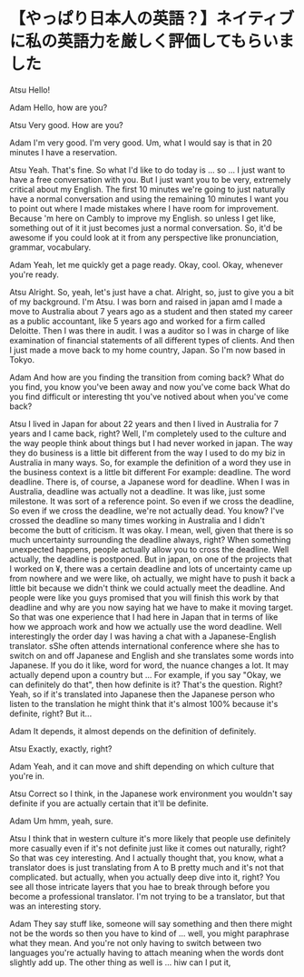 # 【やっぱり日本人の英語？】ネイティブに私の英語力を厳しく評価してもらいました

Atsu
Hello!

Adam
Hello, how are you?

Atsu
Very good. How are you?

Adam
I'm very good. I'm very good.
Um, what I would say is that in 20 minutes I have a reservation.

Atsu
Yeah. That's fine.
So what I'd like to do today is ... so ... I just want to have a free conversation with you.
But I just want you to be very, extremely critical about my English.
The first 10 minutes
we're going to just naturally have a normal conversation
and using the remaining 10 minutes I want you to point out where I made mistakes
where I have room for improvement.
Because 'm here on Cambly to improve my English.
so unless I get like, something out of it
it just becomes just a normal conversation.
So, it'd be awesome if you could look at it from any perspective like pronunciation, grammar, vocabulary.

Adam
Yeah, let me quickly get a page ready.
Okay, cool.
Okay, whenever you're ready.

Atsu
Alright.
So, yeah, let's just have a chat.
Alright, so, just to give you a bit of my background.
I'm Atsu.
I was born and raised in japan amd I made a move to Australia about 7 years ago as a student and then stated my career as a public accountant, like 5 years ago and worked for a firm called Deloitte.
Then I was there in audit.
I was a auditor so I was in charge of like examination of financial statements of all different types of clients.
And then I just made a move back to my home country, Japan.
So I'm now based in Tokyo.

Adam
And how are you finding the transition from coming back?
What do you find, you know you've been away and now you've come back
What do you find difficult or interesting tht you've notived about when you've come back?

Atsu
I lived in Japan for about 22 years and then I lived in Australia for 7 years and I came back, right?
Well, I'm completely used to the culture and the way people think about things but I had never worked in japan.
The way they do business is a little bit different from the way I used to do my biz in Australia in many ways.
So, for example the definition of a word they use in the business context is a little bit different
For example: deadline.
The word deadline.
There is, of course, a Japanese word for deadline.
When I was in Australia, deadline was actually not a deadline.
It was like, just some milestone.
It was sort of a reference point.
So even if we cross the deadline, So even if we cross the deadline, we're not actually dead. You know?
I've crossed the deadline so many times working in Australia and I didn't become the butt of criticism.
It was okay.
I mean, well, given that there is so much uncertainty surrounding the deadline always, right?
When something unexpected happens, people actually allow you to cross the deadline.
Well actually, the deadline is postponed.
But in japan, on one of the projects that I worked on ¥, there was a certain deadline and lots of uncertainty came up from nowhere and we were like, oh actually, we might have to push it back a little bit because we didn't think we could actually meet the deadline.
And people were like  you guys promised that you will finish this work by that deadline and why are you now saying hat we have to make it moving target.
So that was one experience that I had here in Japan that in terms of like how we approach work and how we actually use the word deadline.
Well interestingly the order day I was having a chat with a Japanese-English translator.
sShe often attends international conference where she has to switch on and off Japanese and English and she translates some words into Japanese.
If you do it like, word for word, the nuance changes a lot.
It may actually depend upon a country but ...
For example, if you say "Okay, we can definitely do that", then how definite is it?
That's the question. Right?
Yeah, so if it's translated into Japanese then the Japanese person who listen to the translation
he might think that it's almost 100% because it's definite, right? But it...

Adam
It depends, it almost depends on the definition of definitely.

Atsu
Exactly, exactly, right?

Adam
Yeah, and it can move and shift depending on which culture that you're in.

Atsu
Correct
so I think, in the Japanese work environment you wouldn't say definite if you are actually certain that it'll be definite.

Adam
Um hmm, yeah, sure.

Atsu
I think that in western culture it's more likely that people use definitely more casually even if it's not definite just like it comes out naturally, right?
So that was cey interesting.
And I actually thought that, you know, what a translator does is just translating from A to B pretty much and it's not that complicated.
but actually, when you actually deep dive into it, right?
You see all those intricate layers that you hae to break through before you become a professional translator.
I'm not trying to be a translator, but that was an interesting story.

Adam
They say stuff like, someone will say something and then there might not be the words so then you have to kind of ... well, you might paraphrase what they mean.
And you're not only having to switch between two languages you're actually having to attach meaning when the words dont slightly add up.
The other thing as well is ... hiw can I put it,
